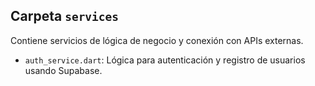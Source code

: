 ## Carpeta `services`

Contiene servicios de lógica de negocio y conexión con APIs externas.

- `auth_service.dart`: Lógica para autenticación y registro de usuarios usando Supabase.